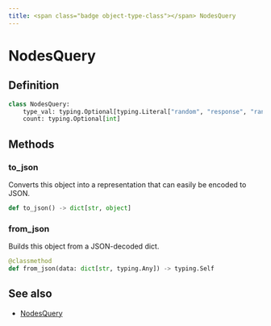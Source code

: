 ```yaml
---
title: <span class="badge object-type-class"></span> NodesQuery
---
```

# <span class="badge object-type-class"></span> NodesQuery

## Definition

```python
class NodesQuery:
    type_val: typing.Optional[typing.Literal["random", "response", "random edges"]]
    count: typing.Optional[int]
```
## Methods

### <span class="badge object-method"></span> to_json

Converts this object into a representation that can easily be encoded to JSON.

```python
def to_json() -> dict[str, object]
```

### <span class="badge object-method"></span> from_json

Builds this object from a JSON-decoded dict.

```python
@classmethod
def from_json(data: dict[str, typing.Any]) -> typing.Self
```

## See also

 * <span class="badge builder"></span> [NodesQuery](./builder-NodesQuery.md)
